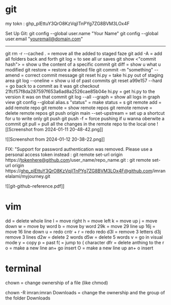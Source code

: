 # git

  my tokn : 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

  Set Up Git:
   git config --global user.name "Your Name"
   git config --global user.email "youremail@domain.com"
   
___

git rm -r --cached . = remove all the added to staged faze 
git add -A = add all folders back and forth 
git log = to see all ur saves
git show <"commit hash"> = show u the content of a specific commit 
git diff = show u what u modified
git restore = restore a deleted file
git commit -m "something" --amend = correct commit message 
git reset hi.py = take hi.py out of staging area
git log --oneline = show u id of past commits
git reset a99e157 --hard = go back to a commit as it was
git checkout 21fcf57f8da287597f653a6ad8a2526cae85b04e hi.py = get hi.py to the version it was on that commit
git log --all --graph = show all logs in graph view
git config --global alias.s "status" = make status = s
git remote add = add remote  repo
git remote = show remote repos
git remote remove = delete remote repos
git push  origin main --set-upstream = set up a shortcut for u to write only git push
git push -f = force pushing if u wanna oberwite a commit
git pull = pull all the changes in the remote repo to the local one
![[Screenshot from 2024-01-11 20-48-42.png]]

![[Screenshot from 2024-01-12 20-38-22.png]]

  FIX: "Support for password authentication was removed. Please use a personal access token instead :
   git remote set-url origin https://tokenhere@github.com/user_name/repo_name.git :
      git remote set-url origin https://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@github.com/imranelalami/myjourney.git

![[git-github-reference.pdf]]




# vim
dd = delete whole line
l = move right
h = move left
k = move up
j = move down
w = move by word
b = move by word
29k = move 29 line up
16j = move 16 line down
u = redo 
cntr + r = redo redo 
d3l = remove 3 letters
d3j remove 3 lines
d2w = delete 2 words 
d5w = delete 5 words
v = go in visual mode 
y = copy 
p = past 
f( = jump to ( character 
dfr = delete anthing to the r
o = make a new line an+ go insert 
O = make a new line up an+ o insert


# terminal
chown = change ownership of a file (like chmod)

chown -R imran:imran Downloads = change the ownership and the group of the folder Downloads

